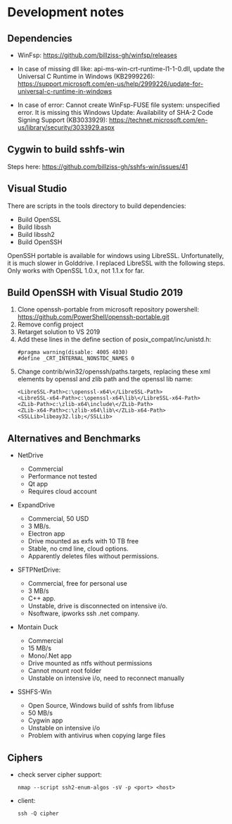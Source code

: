 # Development notes

## Dependencies

- WinFsp: https://github.com/billziss-gh/winfsp/releases

- In case of missing dll like: api-ms-win-crt-runtime-l1-1-0.dll, 
  update the Universal C Runtime in Windows (KB2999226): 
  https://support.microsoft.com/en-us/help/2999226/update-for-universal-c-runtime-in-windows

- In case of error: Cannot create WinFsp-FUSE file system: unspecified error.
  It is missing this Windows Update: Availability of SHA-2 Code Signing Support (KB3033929):
  https://technet.microsoft.com/en-us/library/security/3033929.aspx

## Cygwin to build sshfs-win

Steps here: https://github.com/billziss-gh/sshfs-win/issues/41

## Visual Studio

There are scripts in the tools directory to build dependencies:

- Build OpenSSL
- Build libssh
- Build libssh2
- Build OpenSSH

OpenSSH portable is available for windows using LibreSSL. Unfortunatelly, it is much slower in Golddrive.
I replaced LibreSSL with the following steps. Only works with OpenSSL 1.0.x, not 1.1.x for far.

## Build OpenSSH with Visual Studio 2019

1. Clone openssh-portable from microsoft repository powershell: https://github.com/PowerShell/openssh-portable.git
2. Remove config project
3. Retarget solution to VS 2019
4. Add these lines in the define section of posix_compat/inc/unistd.h:
	```
	#pragma warning(disable: 4005 4030)
	#define _CRT_INTERNAL_NONSTDC_NAMES 0
	```
5. Change contrib/win32/openssh/paths.targets, replacing these xml elements by openssl and zlib path and the openssl lib name:
    ```
    <LibreSSL-Path>c:\openssl-x64\</LibreSSL-Path>
    <LibreSSL-x64-Path>c:\openssl-x64\lib\</LibreSSL-x64-Path>
    <ZLib-Path>c:\zlib-x64\include\</ZLib-Path>
    <ZLib-x64-Path>c:\zlib-x64\lib\</ZLib-x64-Path>
    <SSLLib>libeay32.lib;</SSLLib>
    ```

## Alternatives and Benchmarks

  - NetDrive
    * Commercial
    * Performance not tested
    * Qt app
    * Requires cloud account

  - ExpandDrive
    * Commercial, 50 USD
    * 3 MB/s.
    * Electron app
    * Drive mounted as exfs with 10 TB free
    * Stable, no cmd line, cloud options.
    * Apparently deletes files without permissions.

  - SFTPNetDrive:
    * Commercial, free for personal use
    * 3 MB/s
    * C++ app.
    * Unstable, drive is disconnected on intensive i/o.
    * Nsoftware, ipworks ssh .net company.

  - Montain Duck
    * Commercial
    * 15 MB/s
    * Mono/.Net app
    * Drive mounted as ntfs without permissions
    * Cannot mount root folder
    * Unstable on intensive i/o, need to reconnect manually
  
  - SSHFS-Win
    * Open Source, Windows build of sshfs from libfuse
    * 50 MB/s
    * Cygwin app
    * Unstable on intensive i/o
    * Problem with antivirus when copying large files

## Ciphers

- check server cipher support: 
  ```
  nmap --script ssh2-enum-algos -sV -p <port> <host>
  ````
- client: 
  ```
  ssh -Q cipher
  ```


